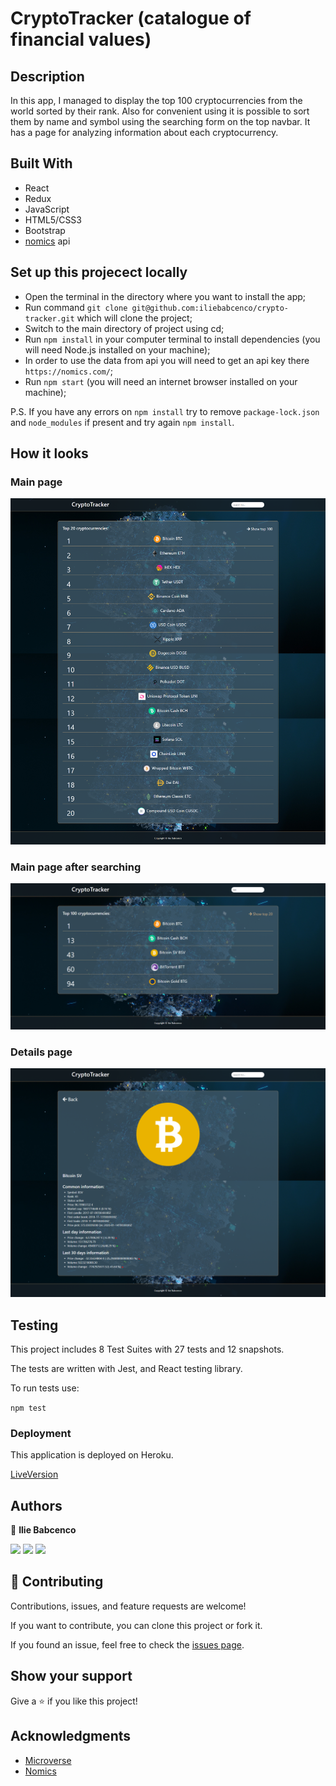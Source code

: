 # CryptoTracker (catalogue of financial values)

## Description

In this app, I managed to display the top 100 cryptocurrencies from the world sorted by their rank.
Also for convenient using it is possible to sort them by name and symbol using the searching form on the top navbar.
It has a page for analyzing information about each cryptocurrency.

## Built With

- React
- Redux
- JavaScript
- HTML5/CSS3
- Bootstrap
- [nomics](https://nomics.com/) api

## Set up this projecect locally

- Open the terminal in the directory where you want to install the app;
- Run command `git clone git@github.com:iliebabcenco/crypto-tracker.git` which will clone the project;
- Switch to the main directory of project using cd;
- Run `npm install` in your computer terminal to install dependencies (you will need Node.js installed on your machine);
- In order to use the data from api you will need to get an api key there `https://nomics.com/`;
- Run `npm start` (you will need an internet browser installed on your machine);

P.S. If you have any errors on `npm install` try to remove `package-lock.json` and `node_modules` if present and try again `npm install`.

## How it looks

### Main page
![](src/assets/screenshots/1.png) 
### Main page after searching
![](src/assets/screenshots/2.png)  
### Details page
![](src/assets/screenshots/3.png) 

## Testing

This project includes 8 Test Suites with 27 tests and 12 snapshots.

The tests are written with Jest, and React testing library.

To run tests use:

`npm test`

### Deployment

This application is deployed on Heroku.

[LiveVersion](https://crypto-currencies-tracker.herokuapp.com/)

## Authors

👤 **Ilie Babcenco**

[![](https://img.shields.io/badge/GitHub-100000?style=for-the-badge&logo=github&logoColor=white)](https://github.com/iliebabcenco) [![](https://img.shields.io/badge/LinkedIn-0077B5?style=for-the-badge&logo=linkedin&logoColor=white)](https://www.linkedin.com/in/ilie-babcenco-72459a1b1/) [![](https://img.shields.io/badge/Twitter-1DA1F2?style=for-the-badge&logo=twitter&logoColor=white)](https://twitter.com/BabcencoIlie)

## 🤝 Contributing

Contributions, issues, and feature requests are welcome!

If you want to contribute, you can clone this project or fork it.

If you found an issue, feel free to check the [issues page](https://github.com/iliebabcenco/crypto-tracker/issues).

## Show your support

Give a ⭐️ if you like this project!

## Acknowledgments

- [Microverse](https://www.microverse.org/)
- [Nomics](https://nomics.com/)
